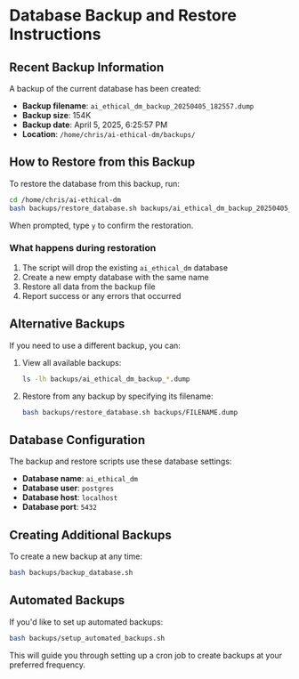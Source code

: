 # Database Backup and Restore Instructions

## Recent Backup Information

A backup of the current database has been created:

- **Backup filename**: `ai_ethical_dm_backup_20250405_182557.dump`
- **Backup size**: 154K
- **Backup date**: April 5, 2025, 6:25:57 PM
- **Location**: `/home/chris/ai-ethical-dm/backups/`

## How to Restore from this Backup

To restore the database from this backup, run:

```bash
cd /home/chris/ai-ethical-dm
bash backups/restore_database.sh backups/ai_ethical_dm_backup_20250405_182557.dump
```

When prompted, type `y` to confirm the restoration.

### What happens during restoration

1. The script will drop the existing `ai_ethical_dm` database
2. Create a new empty database with the same name
3. Restore all data from the backup file
4. Report success or any errors that occurred

## Alternative Backups

If you need to use a different backup, you can:

1. View all available backups:
   ```bash
   ls -lh backups/ai_ethical_dm_backup_*.dump
   ```

2. Restore from any backup by specifying its filename:
   ```bash
   bash backups/restore_database.sh backups/FILENAME.dump
   ```

## Database Configuration

The backup and restore scripts use these database settings:

- **Database name**: `ai_ethical_dm`
- **Database user**: `postgres`
- **Database host**: `localhost`
- **Database port**: `5432`

## Creating Additional Backups

To create a new backup at any time:

```bash
bash backups/backup_database.sh
```

## Automated Backups

If you'd like to set up automated backups:

```bash
bash backups/setup_automated_backups.sh
```

This will guide you through setting up a cron job to create backups at your preferred frequency.

